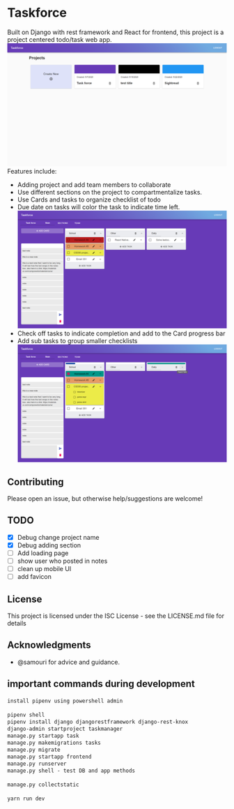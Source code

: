 # Taskforce

Built on Django with rest framework and React for frontend, this project is a project centered todo/task web app.
![Home page](https://github.com/jzohdi/Taskforce/blob/master/images/home_page.png)
Features include:

-   Adding project and add team members to collaborate
-   Use different sections on the project to compartmentalize tasks.
-   Use Cards and tasks to organize checklist of todo
-   Due date on tasks will color the task to indicate time left.
    ![Project View](https://github.com/jzohdi/Taskforce/blob/master/images/project_main.png)
-   Check off tasks to indicate completion and add to the Card progress bar
-   Add sub tasks to group smaller checklists
    ![Check Off](https://github.com/jzohdi/Taskforce/blob/master/images/check_off.png)

## Contributing

Please open an issue, but otherwise help/suggestions are welcome!

## TODO

-   [x] Debug change project name
-   [x] Debug adding section
-   [ ] Add loading page
-   [ ] show user who posted in notes
-   [ ] clean up mobile UI
-   [ ] add favicon

## License

This project is licensed under the ISC License - see the LICENSE.md file for details

## Acknowledgments

-   @samouri for advice and guidance.

## important commands during development

    install pipenv using powershell admin

    pipenv shell
    pipenv install django djangorestframework django-rest-knox
    django-admin startproject taskmanager
    manage.py startapp task
    manage.py makemigrations tasks
    manage.py migrate
    manage.py startapp frontend
    manage.py runserver
    manage.py shell - test DB and app methods

    manage.py collectstatic

    yarn run dev
